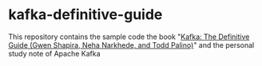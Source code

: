 # kafka-definitive-guide

This repository contains the sample code the book "[Kafka: The Definitive Guide (Gwen Shapira, Neha Narkhede, and Todd Palino)](http://shop.oreilly.com/product/0636920044123.do)" and the personal study note of Apache Kafka
